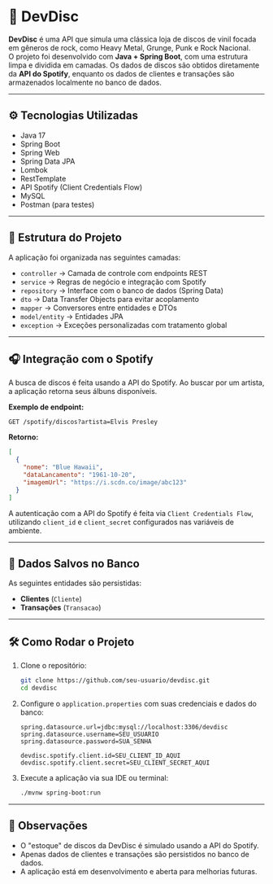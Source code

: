 # 🎸 DevDisc

**DevDisc** é uma API que simula uma clássica loja de discos de vinil focada em gêneros de rock, como Heavy Metal, Grunge, Punk e Rock Nacional.  
O projeto foi desenvolvido com **Java + Spring Boot**, com uma estrutura limpa e dividida em camadas. Os dados de discos são obtidos diretamente da **API do Spotify**, enquanto os dados de clientes e transações são armazenados localmente no banco de dados.

---

## ⚙️ Tecnologias Utilizadas

- Java 17
- Spring Boot
- Spring Web
- Spring Data JPA
- Lombok
- RestTemplate
- API Spotify (Client Credentials Flow)
- MySQL
- Postman (para testes)

---

## 🧠 Estrutura do Projeto

A aplicação foi organizada nas seguintes camadas:

- `controller` → Camada de controle com endpoints REST
- `service` → Regras de negócio e integração com Spotify
- `repository` → Interface com o banco de dados (Spring Data)
- `dto` → Data Transfer Objects para evitar acoplamento
- `mapper` → Conversores entre entidades e DTOs
- `model/entity` → Entidades JPA
- `exception` → Exceções personalizadas com tratamento global

---

## 🎧 Integração com o Spotify

A busca de discos é feita usando a API do Spotify. Ao buscar por um artista, a aplicação retorna seus álbuns disponíveis.

**Exemplo de endpoint:**

```http
GET /spotify/discos?artista=Elvis Presley
```

**Retorno:**

```json
[
  {
    "nome": "Blue Hawaii",
    "dataLancamento": "1961-10-20",
    "imagemUrl": "https://i.scdn.co/image/abc123"
  }
]
```

A autenticação com a API do Spotify é feita via `Client Credentials Flow`, utilizando `client_id` e `client_secret` configurados nas variáveis de ambiente.

---

## 💾 Dados Salvos no Banco

As seguintes entidades são persistidas:

- **Clientes** (`Cliente`)
- **Transações** (`Transacao`)

---

## 🛠️ Como Rodar o Projeto

1. Clone o repositório:
   ```bash
   git clone https://github.com/seu-usuario/devdisc.git
   cd devdisc
   ```

2. Configure o `application.properties` com suas credenciais e dados do banco:
   ```properties
   spring.datasource.url=jdbc:mysql://localhost:3306/devdisc
   spring.datasource.username=SEU_USUARIO
   spring.datasource.password=SUA_SENHA

   devdisc.spotify.client.id=SEU_CLIENT_ID_AQUI
   devdisc.spotify.client.secret=SEU_CLIENT_SECRET_AQUI
   ```

3. Execute a aplicação via sua IDE ou terminal:
   ```bash
   ./mvnw spring-boot:run
   ```

---

## 📌 Observações

- O "estoque" de discos da DevDisc é simulado usando a API do Spotify.
- Apenas dados de clientes e transações são persistidos no banco de dados.
- A aplicação está em desenvolvimento e aberta para melhorias futuras.
